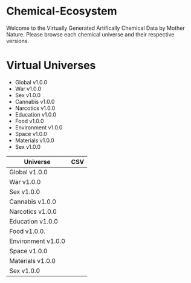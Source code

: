 # Chemical-Ecosystem

Welcome to the Virtually Generated Artifically Chemical Data by Mother Nature. Please browse each chemical universe and their respective versions.

# Virtual Universes

- Global v1.0.0
- War v1.0.0
- Sex v1.0.0
- Cannabis v1.0.0
- Narcotics v1.0.0
- Education v1.0.0
- Food v1.0.0
- Environment v1.0.0
- Space v1.0.0
- Materials v1.0.0
- Sex v1.0.0

| Universe              | CSV  |
| --------------------- | ---- |
| Global v1.0.0         |      |
| War v1.0.0            |      |
| Sex v1.0.0            |      |
| Cannabis v1.0.0       |      |
| Narcotics v1.0.0      |      |
| Education v1.0.0      |      |
| Food v1.0.0.          |      |
| Environment v1.0.0    |      |
| Space v1.0.0          |      |
| Materials v1.0.0      |      |
| Sex v1.0.0            |      |
